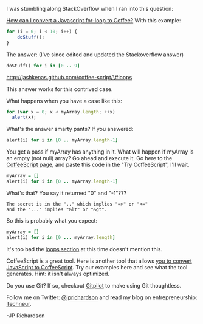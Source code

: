 <!--
author: JP Richardson
publish: Fri Oct 21 2011 20:28:24 GMT-0500 (CDT)
status: publish
type: post
link: https://procbits.wordpress.com/2011/10/21/a-for-loop-conversion-from-javascript-to-coffeescript/
tags: JavaScript
slug: 2011/10/21/a-for-loop-conversion-from-javascript-to-coffeescript
title: A for-loop conversion from JavaScript to CoffeeScript
-->



I was stumbling along StackOverflow when I ran into this question:

[How can I convert a Javascript for-loop to
Coffee?](http://stackoverflow.com/questions/7337351/how-can-i-convert-a-javascript-for-loop-to-coffeescript)
With this example:

```javascript
for (i = 0; i < 10; i++) {
    doStuff();
}
```

The answer: (I've since edited and updated the Stackoverflow answer)

```ruby
doStuff() for i in [0 .. 9]
```

http://jashkenas.github.com/coffee-script/\#loops

This answer works for this contrived case.

What happens when you have a case like this:

```javascript
for (var x = 0; x < myArray.length; ++x)
  alert(x);
```

What's the answer smarty pants? If you answered:

```ruby
alert(i) for i in [0 .. myArray.length-1]
```

You get a pass if myArray has anything in it. What will happen if
myArray is an empty (not null) array? Go ahead and execute it. Go here
to the [CoffeeScript page](http://jashkenas.github.com/coffee-script/),
and paste this code in the "Try CoffeeScript", I'll wait.

```ruby
myArray = []
alert(i) for i in [0 .. myArray.length-1]
```

What's that? You say it returned "0" and "-1"???

    The secret is in the ".." which implies "=>" or "<=" 
    and the "..." implies "&lt" or "&gt".

So this is probably what you expect:

```ruby
myArray = []
alert(i) for i in [0 ... myArray.length]
```

It's too bad the [loops
section](http://jashkenas.github.com/coffee-script/#loops) at this time
doesn't mention this.

CoffeeScript is a great tool. Here is another tool that allows [you to
convert JavaScript to CoffeeScript](http://js2coffee.org/). Try our
examples here and see what the tool generates. Hint: it isn't always
optimized.

Do you use Git? If so, checkout [Gitpilot](http://gitpilot.com) to make
using Git thoughtless.

Follow me on Twitter: [@jprichardson](http://twitter.com/jprichardson)
and read my blog on entrepreneurship: [Techneur](http://techneur.com).

-JP Richardson
